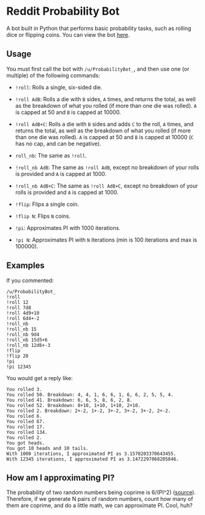 # Reddit Probability Bot

A bot built in Python that performs basic probability tasks, such as rolling dice or flipping coins. You can view the bot [here](https://www.reddit.com/user/ProbabilityBot_).

## Usage

You must first call the bot with `/u/ProbabilityBot_`, and then use one (or multiple) of the following commands:

* `!roll`: Rolls a single, six-sided die.

* `!roll AdB`: Rolls a die with `B` sides, `A` times, and returns the total, as well as the breakdown of what you rolled (if more than one die was rolled). `A` is capped at 50 and `B` is capped at 10000.

* `!roll AdB+C`: Rolls a die with `B` sides and adds `C` to the roll, `A` times, and returns the total, as well as the breakdown of what you rolled (if more than one die was rolled). `A` is capped at 50 and `B` is capped at 10000 (`C` has no cap, and can be negative).

* `roll_nb`: The same as `!roll`.

* `!roll_nb AdB`: The same as `!roll AdB`, except no breakdown of your rolls is provided and `A` is capped at 1000.

* `!roll_nb AdB+C`: The same as `!roll AdB+C`, except no breakdown of your rolls is provided and `A` is capped at 1000.

* `!flip`: Flips a single coin.

* `!flip N`: Flips `N` coins.

* `!pi`: Approximates PI with 1000 iterations.

* `!pi N`: Approximates PI with `N` iterations (min is 100 iterations and max is 100000).

## Examples

If you commented: 

```
/u/ProbabilityBot_
!roll
!roll 12
!roll 7d8
!roll 4d9+10
!roll 6d4+-2
!roll_nb
!roll_nb 15
!roll_nb 9d4
!roll_nb 15d5+6
!roll_nb 12d6+-3
!flip
!flip 20
!pi
!pi 12345
```

You would get a reply like:

```
You rolled 3.
You rolled 50. Breakdown: 4, 4, 1, 6, 6, 1, 6, 6, 2, 5, 5, 4.
You rolled 41. Breakdown: 6, 6, 5, 8, 6, 2, 8.
You rolled 52. Breakdown: 8+10, 1+10, 1+10, 2+10.
You rolled 2. Breakdown: 2+-2, 1+-2, 3+-2, 3+-2, 3+-2, 2+-2.
You rolled 6.
You rolled 67.
You rolled 17.
You rolled 134.
You rolled 2.
You got heads.
You got 10 heads and 10 tails.
With 1000 iterations, I approximated PI as 3.1570203370643455.
With 12345 iterations, I approximated PI as 3.1472297068205846.
```

## How am I approximating PI?

The probability of two random numbers being coprime is 6/(PI^2) ([source](http://www.cut-the-knot.org/m/Probability/TwoCoprime.shtml)). Therefore, if we generate N pairs of random numbers, count how many of them are coprime, and do a little math, we can approximate PI. Cool, huh?